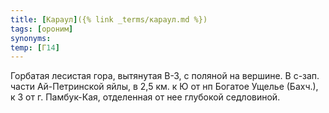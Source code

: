 ```yaml
---
title: [Караул]({% link _terms/караул.md %})
tags: [ороним]
synonyms:
temp: [Г14]
---
```


Горбатая лесистая гора, вытянутая В-З, с поляной на вершине. В с-зап. части
Ай-Петринской яйлы, в 2,5 км. к Ю от нп Богатое Ущелье (Бахч.), к З от г.
Памбук-Кая, отделенная от нее глубокой седловиной.

